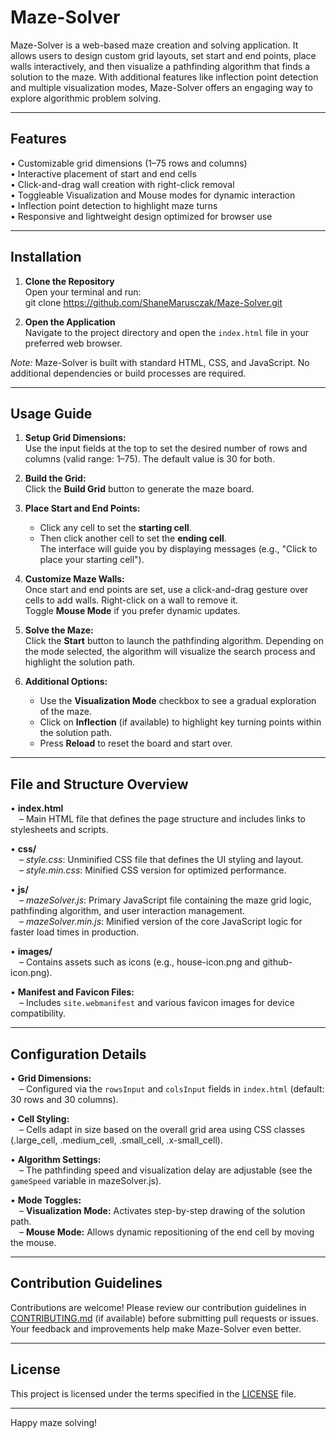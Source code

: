 # Maze-Solver

Maze-Solver is a web-based maze creation and solving application. It allows users to design custom grid layouts, set start and end points, place walls interactively, and then visualize a pathfinding algorithm that finds a solution to the maze. With additional features like inflection point detection and multiple visualization modes, Maze-Solver offers an engaging way to explore algorithmic problem solving.

---

## Features

• Customizable grid dimensions (1–75 rows and columns)  
• Interactive placement of start and end cells  
• Click-and-drag wall creation with right-click removal  
• Toggleable Visualization and Mouse modes for dynamic interaction  
• Inflection point detection to highlight maze turns  
• Responsive and lightweight design optimized for browser use

---

## Installation

1. **Clone the Repository**  
   Open your terminal and run:  
   git clone https://github.com/ShaneMarusczak/Maze-Solver.git

2. **Open the Application**  
   Navigate to the project directory and open the `index.html` file in your preferred web browser.

*Note:* Maze-Solver is built with standard HTML, CSS, and JavaScript. No additional dependencies or build processes are required.

---

## Usage Guide

1. **Setup Grid Dimensions:**  
   Use the input fields at the top to set the desired number of rows and columns (valid range: 1–75). The default value is 30 for both.

2. **Build the Grid:**  
   Click the **Build Grid** button to generate the maze board.

3. **Place Start and End Points:**  
   - Click any cell to set the **starting cell**.  
   - Then click another cell to set the **ending cell**.  
   The interface will guide you by displaying messages (e.g., "Click to place your starting cell").

4. **Customize Maze Walls:**  
   Once start and end points are set, use a click-and-drag gesture over cells to add walls. Right-click on a wall to remove it.  
   Toggle **Mouse Mode** if you prefer dynamic updates.

5. **Solve the Maze:**  
   Click the **Start** button to launch the pathfinding algorithm. Depending on the mode selected, the algorithm will visualize the search process and highlight the solution path.

6. **Additional Options:**  
   - Use the **Visualization Mode** checkbox to see a gradual exploration of the maze.  
   - Click on **Inflection** (if available) to highlight key turning points within the solution path.  
   - Press **Reload** to reset the board and start over.

---

## File and Structure Overview

• **index.html**  
 – Main HTML file that defines the page structure and includes links to stylesheets and scripts.

• **css/**  
 – *style.css*: Unminified CSS file that defines the UI styling and layout.  
 – *style.min.css*: Minified CSS version for optimized performance.

• **js/**  
 – *mazeSolver.js*: Primary JavaScript file containing the maze grid logic, pathfinding algorithm, and user interaction management.  
 – *mazeSolver.min.js*: Minified version of the core JavaScript logic for faster load times in production.

• **images/**  
 – Contains assets such as icons (e.g., house-icon.png and github-icon.png).

• **Manifest and Favicon Files:**  
 – Includes `site.webmanifest` and various favicon images for device compatibility.

---

## Configuration Details

• **Grid Dimensions:**  
 – Configured via the `rowsInput` and `colsInput` fields in `index.html` (default: 30 rows and 30 columns).

• **Cell Styling:**  
 – Cells adapt in size based on the overall grid area using CSS classes (.large_cell, .medium_cell, .small_cell, .x-small_cell).

• **Algorithm Settings:**  
 – The pathfinding speed and visualization delay are adjustable (see the `gameSpeed` variable in mazeSolver.js).

• **Mode Toggles:**  
 – **Visualization Mode:** Activates step-by-step drawing of the solution path.  
 – **Mouse Mode:** Allows dynamic repositioning of the end cell by moving the mouse.

---

## Contribution Guidelines

Contributions are welcome! Please review our contribution guidelines in [CONTRIBUTING.md](CONTRIBUTING.md) (if available) before submitting pull requests or issues. Your feedback and improvements help make Maze-Solver even better.

---

## License

This project is licensed under the terms specified in the [LICENSE](LICENSE) file.

---

Happy maze solving!
